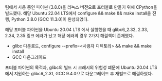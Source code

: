 팀에서 사용 중인 파이썬 (3.8.0)을 리눅스 버전으로 포터블로 만들기 위해 CPython을 빌드했다.
해당 Ubuntu 22.04 LTS에서 configure && make && make install을 진행, Python 3.8.0 [GCC 11.3.0]이 완성되었다.

해당 포터블 파이썬을 Ubuntu 20.04 LTS 에서 실행했을 때 glibc6_2.32, 2.33, 2.34, 2.35 링크 에러가 났고 해당 에러의 경우 2가지 해결책이 존재했다.

- glibc 다운로드, configure --prefix=<사용자 디렉토리> && make && make install 
- GCC 다운그레이드

포터블 파이썬의 목적과, glibc의 빌드 시 크래시의 위험성 떄문에 Ubuntu 20.04 LTS에서 지원하는 glibc6_2.31, GCC 9.4.0으로 다운그레이드 후 재빌드로 해결하였다.
